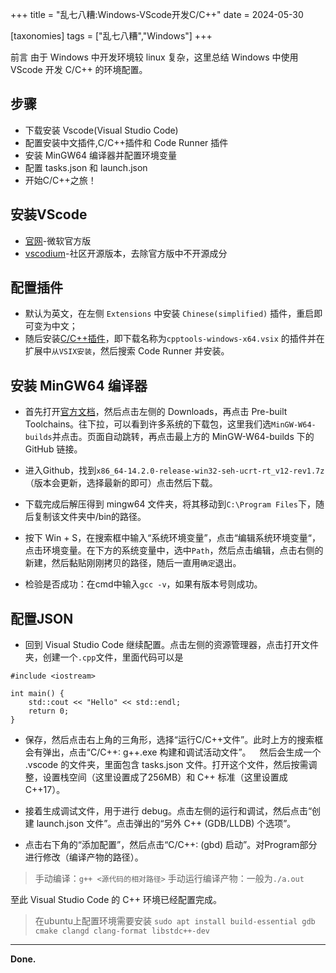 +++
title = "乱七八糟:Windows-VScode开发C/C++"
date = 2024-05-30

[taxonomies]
tags = ["乱七八糟","Windows"]
+++

前言 由于 Windows 中开发环境较 linux 复杂，这里总结 Windows 中使用 VScode 开发 C/C++ 的环境配置。

<!-- more -->

## 步骤

- 下载安装 Vscode(Visual Studio Code)
- 配置安装中文插件,C/C++插件和 Code Runner 插件
- 安装 MinGW64 编译器并配置环境变量
- 配置 tasks.json 和 launch.json
- 开始C/C++之旅！

## 安装VScode

- [官网](https://code.visualstudio.com/)-微软官方版
- [vscodium](https://github.com/VSCodium/vscodium)-社区开源版本，去除官方版中不开源成分

## 配置插件

- 默认为英文，在左侧 ``Extensions`` 中安装 ``Chinese(simplified)`` 插件，重启即可变为中文；
- 随后安装[C/C++插件](https://github.com/Microsoft/vscode-cpptools)，即下载名称为``cpptools-windows-x64.vsix``
的插件并在扩展中``从VSIX安装``，然后搜索 Code Runner 并安装。

## 安装 MinGW64 编译器

- 首先打开[官方文档](https://www.mingw-w64.org/)，然后点击左侧的 Downloads，再点击 Pre-built Toolchains。往下拉，可以看到许多系统的下载包，这里我们选``MinGW-W64-builds``并点击。页面自动跳转，再点击最上方的 MinGW-W64-builds 下的 GitHub 链接。

- 进入Github，找到``x86_64-14.2.0-release-win32-seh-ucrt-rt_v12-rev1.7z``（版本会更新，选择最新的即可）点击然后下载。

- 下载完成后解压得到 mingw64 文件夹，将其移动到``C:\Program Files``下，随后复制该文件夹中/bin的路径。

- 按下 Win + S，在搜索框中输入“系统环境变量”，点击“编辑系统环境变量“，点击环境变量。在下方的系统变量中，选中``Path``，然后点击编辑，点击右侧的新建，然后黏贴刚刚拷贝的路径，随后一直用``确定``退出。

- 检验是否成功：在cmd中输入``gcc -v``，如果有版本号则成功。

## 配置JSON

- 回到 Visual Studio Code 继续配置。点击左侧的资源管理器，点击打开文件夹，创建一个``.cpp``文件，里面代码可以是
```
#include <iostream>

int main() {
    std::cout << "Hello" << std::endl;
    return 0;
}
```
- 保存，然后点击右上角的三角形，选择“运行C/C++文件”。此时上方的搜索框会有弹出，点击“C/C++: g++.exe 构建和调试活动文件”。 然后会生成一个 .vscode 的文件夹，里面包含 tasks.json 文件。打开这个文件，然后按需调整，设置栈空间（这里设置成了256MB）和 C++ 标准（这里设置成C++17）。

- 接着生成调试文件，用于进行 debug。点击左侧的运行和调试，然后点击“创建 launch.json 文件”。点击弹出的“另外 C++ (GDB/LLDB) 个选项”。

- 点击右下角的“添加配置”，然后点击“C/C++: (gbd) 启动”。对Program部分进行修改（编译产物的路径）。

> 手动编译：``g++ <源代码的相对路径>`` 手动运行编译产物：一般为``./a.out``

至此 Visual Studio Code 的 C++ 环境已经配置完成。


> 在ubuntu上配置环境需要安装 `sudo apt install build-essential gdb cmake clangd clang-format libstdc++-dev`
---
**Done.**



